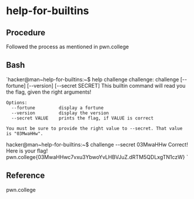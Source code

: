 # help-for-builtins
## Procedure
Followed the process as mentioned in pwn.college
## Bash
`hacker@man~help-for-builtins:~$ help challenge
challenge: challenge [--fortune] [--version] [--secret SECRET]
    This builtin command will read you the flag, given the right arguments!

    Options:
      --fortune         display a fortune
      --version         display the version
      --secret VALUE    prints the flag, if VALUE is correct

    You must be sure to provide the right value to --secret. That value
    is "03MwaHHw".
hacker@man~help-for-builtins:~$ challenge --secret 03MwaHHw
Correct! Here is your flag!
pwn.college{03MwaHHwc7vxu3YbwoYvLHBVJuZ.dRTM5QDLxgTN1czW}
`
## Reference
pwn.college
